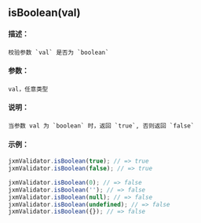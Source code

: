 
## isBoolean(val)

#### 描述：

    校验参数 `val` 是否为 `boolean`

#### 参数：

    val，任意类型

#### 说明：

    当参数 val 为 `boolean` 时，返回 `true`, 否则返回 `false`

#### 示例：

```javascript
jxmValidator.isBoolean(true); // => true
jxmValidator.isBoolean(false); // => true

jxmValidator.isBoolean(0); // => false
jxmValidator.isBoolean(''); // => false
jxmValidator.isBoolean(null); // => false
jxmValidator.isBoolean(undefined); // => false
jxmValidator.isBoolean({}); // => false
```

